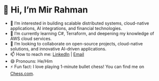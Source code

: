 # 👋 Hi, I’m Mir Rahman

- 👀 I’m interested in building scalable distributed systems, cloud-native applications, AI integrations, and financial technologies.
- 🌱 I’m currently learning C#, Terraform, and deepening my knowledge of AWS cloud services.
- 💞️ I’m looking to collaborate on open-source projects, cloud-native solutions, and innovative AI-driven applications.
- 📫 How to reach me: [LinkedIn](https://www.linkedin.com/in/axixur) | [Email](mailto:faiem.ict@gmail.com)
- 😄 Pronouns: He/Him
- ⚡ Fun fact: I love playing 1-minute bullet chess! You can find me on [Chess.com](https://www.chess.com/member/axixur).

<!---
axixurRahman/axixurRahman is a ✨ special ✨ repository because its `README.md` (this file) appears on your GitHub profile.
You can click the Preview link to take a look at your changes.
--->
